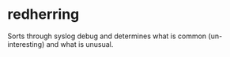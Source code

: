 # redherring
Sorts through syslog debug and determines what is common (un-interesting) and what is unusual.
